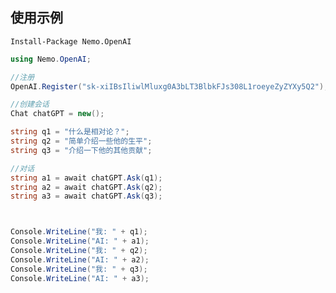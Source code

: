 ## 使用示例

```Install-Package Nemo.OpenAI```

```C#
using Nemo.OpenAI;

//注册
OpenAI.Register("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");

//创建会话
Chat chatGPT = new();

string q1 = "什么是相对论？";
string q2 = "简单介绍一些他的生平";
string q3 = "介绍一下他的其他贡献";

//对话
string a1 = await chatGPT.Ask(q1);
string a2 = await chatGPT.Ask(q2);
string a3 = await chatGPT.Ask(q3);



Console.WriteLine("我: " + q1);
Console.WriteLine("AI: " + a1);
Console.WriteLine("我: " + q2);
Console.WriteLine("AI: " + a2);
Console.WriteLine("我: " + q3);
Console.WriteLine("AI: " + a3);
```
